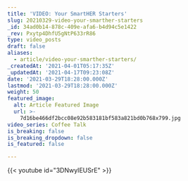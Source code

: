 ```yaml
---
title: 'VIDEO: Your SmartHER Starters'
slug: 20210329-video-your-smarther-starters
_id: 34ad0b14-878c-409e-afa6-b4d94c5e1422
_rev: Pxytp4DhfU5gNtP633rR86
type: video_posts
draft: false
aliases:
  - article/video-your-smarther-starters/
_createdAt: '2021-04-01T05:17:35Z'
_updatedAt: '2021-04-17T09:23:08Z'
date: '2021-03-29T18:28:00.000Z'
lastmod: '2021-03-29T18:28:00.000Z'
weight: 50
featured_image:
  alt: Article Featured Image
  url: >-
    7d16be466df2bcc08e92b583181bf583a821bd0b768x799.jpg
video_series: Coffee Talk
is_breaking: false
is_breaking_dropdown: false
is_featured: false

---
```

{{< youtube id="3DNwyIEUSrE" >}}